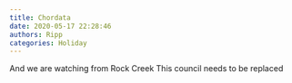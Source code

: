```yaml
---
title: Chordata
date: 2020-05-17 22:28:46
authors: Ripp
categories: Holiday
---
```


 And we are watching from Rock Creek
This council needs to be replaced